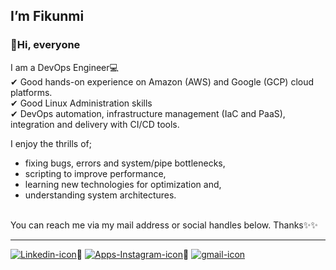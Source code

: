 
## I’m Fikunmi 


### 👋Hi, everyone


I am a DevOps Engineer💻
<br>
✔ Good hands-on experience on Amazon (AWS) and Google (GCP) cloud platforms. 
<br>
✔ Good Linux Administration skills
<br>
✔ DevOps automation, infrastructure management (IaC and PaaS), integration and delivery with CI/CD tools.
<br>


I enjoy the thrills of;
- fixing bugs, errors and system/pipe bottlenecks,
- scripting to improve performance,
- learning new technologies for optimization and,
- understanding system architectures.
<br>
You can reach me via my mail address or social handles below.
Thanks✨✨

---

[![Linkedin-icon](https://user-images.githubusercontent.com/83995776/160254319-fa651429-c9fc-41e6-a24f-4c16c00b2e1e.png)][1]🔰 
[![Apps-Instagram-icon](https://user-images.githubusercontent.com/83995776/160254445-4c4fff51-ca22-444e-87f4-c1959160bc47.png)][2]🔰 
[![gmail-icon](https://user-images.githubusercontent.com/83995776/160254580-a5e3545f-2aed-4ce5-b9c9-2875fff05fda.png)][3]

[1]:http://www.linkedin.com/in/fikunmi-adejare-4b0a641b8
[2]: https://www.instagram.com/fikunmi_1
[3]: https://github.com/Adesam97/my-mail/tree/main



<!---
Adesam97/Adesam97 is a ✨ special ✨ repository because its `README.md` (this file) appears on your GitHub profile.
You can click the Preview link to take a look at your changes.
--->
